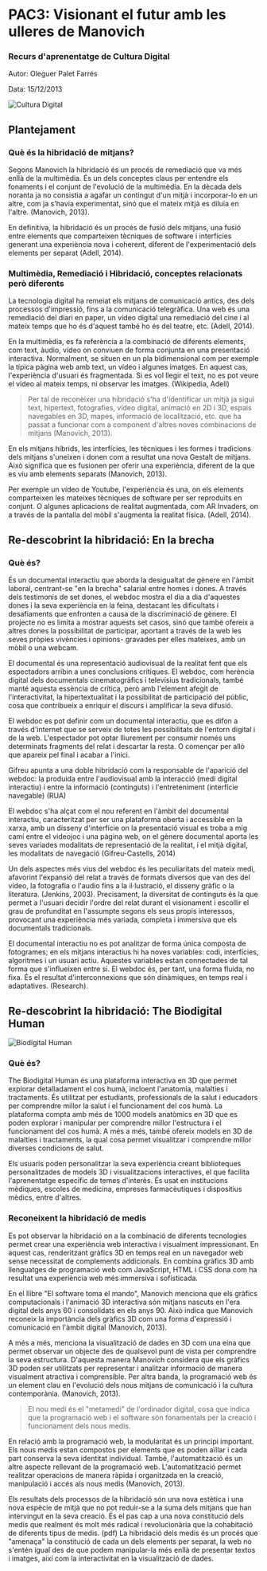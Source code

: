 # PAC3: Visionant el futur amb les ulleres de Manovich
### Recurs d'aprenentatge de Cultura Digital

Autor: Oleguer Palet Farrés

Data: 15/12/2013

![Cultura Digital](https://miro.medium.com/max/1400/0*9PyyNvrO2PcD3KuU.png)


## Plantejament
### Què és la hibridació de mitjans?

Segons Manovich la hibridació és un procés de remediació que va més enllà de la multimèdia. És un dels conceptes claus per entendre els fonaments i el conjunt de l'evolució de la multimèdia. En la dècada dels noranta ja no consistia a agafar un contingut d'un mitjà i incorporar-lo en un altre, com ja s'havia experimentat, sinó que el mateix mitjà es diluïa en l'altre. (Manovich, 2013).

En definitiva, la hibridació és un procés de fusió dels mitjans, una fusió entre elements que comparteixen tècniques de software i interfícies generant una experiència nova i coherent, diferent de l'experimentació dels elements per separat (Adell, 2014).

### Multimèdia, Remediació i Hibridació, conceptes relacionats però diferents

La tecnologia digital ha remeiat els mitjans de comunicació antics, des dels processos d'impressió, fins a la comunicació telegràfica. Una web és una remediació del diari en paper, un vídeo digital una remediació del cine i al mateix temps que ho és d'aquest també ho és del teatre, etc. (Adell, 2014).

En la multimèdia, es fa referència a la combinació de diferents elements, com text, àudio, vídeo on conviuen de forma conjunta en una presentació interactiva. Normalment, se situen en un pla bidimensional com per exemple la típica pàgina web amb text, un vídeo i algunes imatges. En aquest cas, l'experiència d'usuari és fragmentada. Si es vol llegir el text, no es pot veure el vídeo al mateix temps, ni observar les imatges. (Wikipedia, Adell)


> Per tal de reconèixer una hibridació s'ha d'identificar un mitjà ja sigui text, hipertext, fotografies, vídeo digital, animació en 2D i 3D, espais navegables en 3D, mapes, informació de localització, etc. que ha passat a funcionar com a component d'altres noves combinacions de mitjans (Manovich, 2013).


En els mitjans híbrids, les interfícies, les tècniques i les formes i tradicions dels mitjans s'uneixen i donen com a resultat una nova Gestalt de mitjans. Això significa que es fusionen per oferir una experiència, diferent de la que es viu amb elements separats (Manovich, 2013).

Per exemple un vídeo de Youtube, l'experiència és una, on els elements comparteixen les mateixes tècniques de software per ser reproduïts en conjunt. O algunes aplicacions de realitat augmentada, com AR Invaders, on a través de la pantalla del mòbil s'augmenta la realitat física. (Adell, 2014).


## Re-descobrint la hibridació: En la brecha

### Què és?

És un documental interactiu que aborda la desigualtat de gènere en l'àmbit laboral, centrant-se "en la brecha" salarial entre homes i dones. A través dels testimonis de set dones, el webdoc mostra el dia a dia d'aquestes dones i la seva experiència en la feina, destacant les dificultats i desafiaments que enfronten a causa de la discriminació de gènere. El projecte no es limita a mostrar aquests set casos, sinó que també ofereix a altres dones la possibilitat de participar, aportant a través de la web les seves pròpies vivències i opinions- gravades per elles mateixes, amb un mòbil o una webcam.

El documental és una representació audiovisual de la realitat fent que els espectadors arribin a unes conclusions crítiques. El webdoc, com herència digital dels documentals cinematogràfics i televisius tradicionals, també manté aquesta essència de crítica, però amb l'element afegit de l'interactivitat, la hipertextualitat i la possibilitat de participació del públic, cosa que contribueix a enriquir el discurs i amplificar la seva difusió.

El webdoc es pot definir com un documental interactiu, que es difon a través d'internet que se serveix de totes les possibilitats de l'entorn digital i de la web. L'espectador pot optar lliurement per consumir només uns determinats fragments del relat i descartar la resta. O començar per allò que apareix pel final i acabar a l'inici.

Gifreu apunta a una doble hibridació com la responsable de l'aparició del webdoc: la produida entre l'audiovisual amb la interacció (medi digital interactiu) i entre la informació (continguts) i l'entreteniment (interfície navegable) (RUA)

El webdoc s'ha alçat com el nou referent en l'àmbit del documental interactiu, caracteritzat per ser una plataforma oberta i accessible en la xarxa, amb un disseny d'interfície on la presentació visual es troba a mig camí entre el videojoc i una pàgina web, on el gènere documental aporta les seves variades modalitats de representació de la realitat, i el mitjà digital, les modalitats de navegació (Gifreu-Castells, 2014)

Un dels aspectes més vius del webdoc és les peculiaritats del mateix medi, afavorint l'expansió del relat a través de formats diversos que van des del vídeo, la fotografia o l'audio fins a la il·lustració, el disseny gràfic o la literatura. (Jenkins, 2003). Precisament, la diversitat de continguts és la que permet a l'usuari decidir l'ordre del relat durant el visionament i escollir el grau de profunditat en l'assumpte segons els seus propis interessos, provocant una experiència més variada, completa i immersiva que els documentals tradicionals.

El documental interactiu no es pot analitzar de forma única composta de fotogrames; en els mitjans interactius hi ha noves variables: codi, interfícies, algoritmes i un usuari actiu. Aquestes variables estan connectades de tal forma que s'influeixen entre si. El webdoc és, per tant, una forma fluida, no fixa. És el resultat d'interconnexions que són dinàmiques, en temps real i adaptatives. (Research).

## Re-descobrint la hibridació: The Biodigital Human
![Biodigital Human](https://d8m06gjwz59rp.cloudfront.net/assets/biodigital-multi-device.png)

### Què és?

The Biodigital Human és una plataforma interactiva en 3D que permet explorar detalladament el cos humà, incloent l'anatomia, malalties i tractaments. És utilitzat per estudiants, professionals de la salut i educadors per comprendre millor la salut i el funcionament del cos humà. La plataforma compta amb més de 1000 models anatòmics en 3D que es poden explorar i manipular per comprendre millor l'estructura i el funcionament del cos humà. A més a més, també ofereix models en 3D de malalties i tractaments, la qual cosa permet visualitzar i comprendre millor diverses condicions de salut.

Els usuaris poden personalitzar la seva experiència creant biblioteques personalitzades de models 3D i visualitzacions interactives, el que facilita l'aprenentatge específic de temes d'interès. És usat en institucions mèdiques, escoles de medicina, empreses farmacèutiques i dispositius mèdics, entre d'altres.

### Reconeixent la hibridació de medis

Es pot observar la hibridació on a la combinació de diferents tecnologies permet crear una experiència web interactiva i visualment impressionant. En aquest cas, renderitzant gràfics 3D en temps real en un navegador web sense necessitat de complements addicionals. En combina gràfics 3D amb llenguatges de programació web com JavaScript, HTML i CSS dona com ha resultat una experiència web més immersiva i sofisticada.

En el llibre "El software toma el mando", Manovich menciona que els gràfics computacionals i l'animació 3D interactiva són mitjans nascuts en l'era digital dels anys 60 i consolidats en els anys 90. Això indica que Manovich reconeix la importància dels gràfics 3D com una forma d'expressió i comunicació en l'àmbit digital (Manovich, 2013).

A més a més, menciona la visualització de dades en 3D com una eina que permet observar un objecte des de qualsevol punt de vista per comprendre la seva estructura. D'aquesta manera Manovich considera que els gràfics 3D poden ser utilitzats per representar i analitzar informació de manera visualment atractiva i comprensible. Per altra banda, la programació web és un element clau en l'evolució dels nous mitjans de comunicació i la cultura contemporània. (Manovich, 2013).

 > El nou medi és el "metamedi" de l'ordinador digital, cosa que indica que la programació web i el software són fonamentals per la creació i funcionament dels nous medis.

En relació amb la programació web, la modularitat és un principi important. Els nous medis estan compostos per elements que es poden aïllar i cada part conserva la seva identitat individual. També, l'automatització és un altre aspecte rellevant de la programació web. L'automatització permet realitzar operacions de manera ràpida i organitzada en la creació, manipulació i accés als nous medis (Manovich, 2013).

Els resultats dels processos de la hibridació són una nova estètica i una nova espècie de mitjà que no pot reduir-se a la suma dels mitjans que han intervingut en la seva creació. És el pas cap a una nova constitució dels medis que realment és molt més radical i revolucionària que la cohabitació de diferents tipus de medis. (pdf)
La hibridació dels medis és un procés que "amenaça" la constitució de cada un dels elements per separat, la web no s'entén igual des de que podem manipular-la més enllà de presentar textos i imatges, així com la interactivitat en la visualització de dades.

